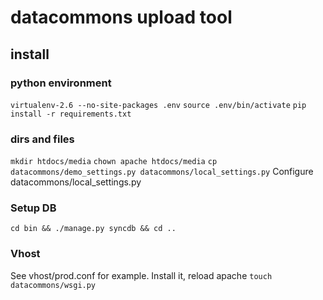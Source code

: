 # datacommons upload tool
## install

### python environment
`virtualenv-2.6 --no-site-packages .env`
`source .env/bin/activate`
`pip install -r requirements.txt`

### dirs and files
`mkdir htdocs/media`
`chown apache htdocs/media`
`cp datacommons/demo_settings.py datacommons/local_settings.py`
Configure datacommons/local_settings.py

### Setup DB
`cd bin && ./manage.py syncdb && cd ..`

### Vhost
See vhost/prod.conf for example. Install it, reload apache
`touch datacommons/wsgi.py`
